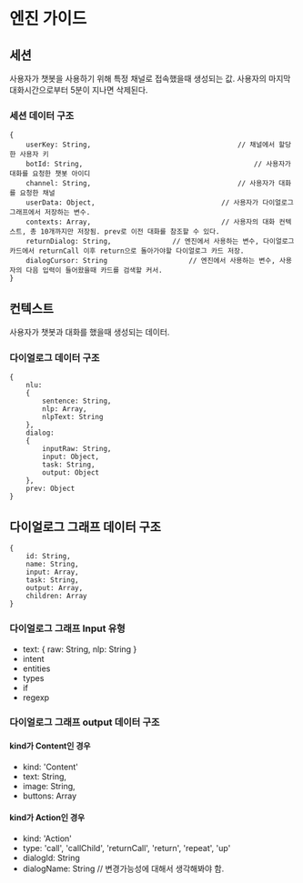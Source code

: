 # 엔진 가이드

## 세션
사용자가 챗봇을 사용하기 위해 특정 채널로 접속했을때 생성되는 값. 사용자의 마지막 대화시간으로부터 5분이 지나면 삭제된다.

### 세션 데이터 구조
```
{
	userKey: String,									// 채널에서 할당한 사용자 키
	botId: String,											// 사용자가 대화를 요청한 챗봇 아이디
	channel: String,									// 사용자가 대화를 요청한 채널
	userData: Object,								// 사용자가 다이얼로그 그래프에서 저장하는 변수.
	contexts: Array, 								// 사용자의 대화 컨텍스트, 총 10개까지만 저장됨. prev로 이전 대화를 참조할 수 있다.
	returnDialog: String,				// 엔진에서 사용하는 변수, 다이얼로그 카드에서 returnCall 이후 return으로 돌아가야할 다이얼로그 카드 저장.
	dialogCursor: String					// 엔진에서 사용하는 변수, 사용자의 다음 입력이 들어왔을때 카드를 검색할 커서.
}
```

## 컨텍스트
사용자가 챗봇과 대화를 했을때 생성되는 데이터.

### 다이얼로그 데이터 구조
```
{
	nlu:
	{
		sentence: String,
		nlp: Array,
		nlpText: String
	},
	dialog:
	{
		inputRaw: String,
		input: Object,
		task: String,
		output: Object
	},
	prev: Object
}
```

## 다이얼로그 그래프 데이터 구조
```
{
	id: String,
	name: String,
	input: Array,
	task: String,
	output: Array,
	children: Array
}
```

### 다이얼로그 그래프 Input 유형
* text: { raw: String, nlp: String }
* intent
* entities
* types
* if
* regexp

### 다이얼로그 그래프 output 데이터 구조

#### kind가 Content인 경우
* kind: 'Content'
* text: String,
* image: String,
* buttons: Array

#### kind가 Action인 경우
* kind: 'Action'
* type: 'call', 'callChild', 'returnCall', 'return', 'repeat', 'up'
* dialogId: String
* dialogName: String // 변경가능성에 대해서 생각해봐야 함.

